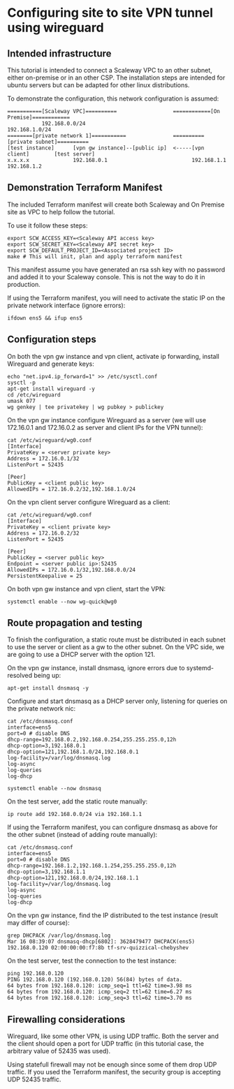 Configuring site to site VPN tunnel using wireguard
===================================================

Intended infrastructure
-----------------------

This tutorial is intended to connect a Scaleway VPC to an other subnet, either on-premise or in an other CSP. The installation steps are intended for ubuntu servers but can be adapted for other linux distributions.

To demonstrate the configuration, this network configuration is assumed:

```
===========[Scaleway VPC]==========                  ============[On Premise]============
           192.168.0.0/24                                       192.168.1.0/24
========[private network 1]===========               ==========[private subnet]==========
[test instance]      [vpn gw instance]--[public ip]  <-----[vpn client]        [test server]
x.x.x.x              192.168.0.1                           192.168.1.1         192.168.1.2
```

Demonstration Terraform Manifest
--------------------------------

The included Terraform manifest will create both Scaleway and On Premise site as VPC to help follow the tutorial. 

To use it follow these steps:

```
export SCW_ACCESS_KEY=<Scaleway API access key>
export SCW_SECRET_KEY=<Scaleway API secret key>
export SCW_DEFAULT_PROJECT_ID=<Associated project ID>
make # This will init, plan and apply terraform manifest
```

This manifest assume you have generated an rsa ssh key with no password and added it to your Scaleway console. This is not the way to do it in production.

If using the Terraform manifest, you will need to activate the static IP on the private network interface (ignore errors):

```
ifdown ens5 && ifup ens5
```

Configuration steps
-------------------

On both the vpn gw instance and vpn client, activate ip forwarding, install Wireguard and generate keys:

```
echo "net.ipv4.ip_forward=1" >> /etc/sysctl.conf
sysctl -p
apt-get install wireguard -y
cd /etc/wireguard
umask 077
wg genkey | tee privatekey | wg pubkey > publickey
```

On the vpn gw instance configure Wireguard as a server (we will use 172.16.0.1 and 172.16.0.2 as server and client IPs for the VPN tunnel):

```
cat /etc/wireguard/wg0.conf
[Interface]
PrivateKey = <server private key>
Address = 172.16.0.1/32
ListenPort = 52435

[Peer]
PublicKey = <client public key>
AllowedIPs = 172.16.0.2/32,192.168.1.0/24
```

On the vpn client server configure Wireguard as a client:

```
cat /etc/wireguard/wg0.conf
[Interface]
PrivateKey = <client private key>
Address = 172.16.0.2/32
ListenPort = 52435

[Peer]
PublicKey = <server public key>
Endpoint = <server public ip>:52435
AllowedIPs = 172.16.0.1/32,192.168.0.0/24
PersistentKeepalive = 25
```

On both vpn gw instance and vpn client, start the VPN:

```
systemctl enable --now wg-quick@wg0
```

Route propagation and testing
-----------------------------

To finish the configuration, a static route must be distributed in each subnet to use the server or client as a gw to the other subnet. On the VPC side, we are going to use a DHCP server with the option 121.

On the vpn gw instance, install dnsmasq, ignore errors due to systemd-resolved being up:

```
apt-get install dnsmasq -y
```

Configure and start dnsmasq as a DHCP server only, listening for queries on the private network nic:

```
cat /etc/dnsmasq.conf
interface=ens5
port=0 # disable DNS
dhcp-range=192.168.0.2,192.168.0.254,255.255.255.0,12h
dhcp-option=3,192.168.0.1
dhcp-option=121,192.168.1.0/24,192.168.0.1
log-facility=/var/log/dnsmasq.log
log-async
log-queries
log-dhcp
```

```
systemctl enable --now dnsmasq
```

On the test server, add the static route manually:

```
ip route add 192.168.0.0/24 via 192.168.1.1
```

If using the Terraform manifest, you can configure dnsmasq as above for the other subnet (instead of adding route manually):

```
cat /etc/dnsmasq.conf
interface=ens5
port=0 # disable DNS
dhcp-range=192.168.1.2,192.168.1.254,255.255.255.0,12h
dhcp-option=3,192.168.1.1
dhcp-option=121,192.168.0.0/24,192.168.1.1
log-facility=/var/log/dnsmasq.log
log-async
log-queries
log-dhcp
```

On the vpn gw instance, find the IP distributed to the test instance (result may differ of course):

```
grep DHCPACK /var/log/dnsmasq.log
Mar 16 08:39:07 dnsmasq-dhcp[6802]: 3628479477 DHCPACK(ens5) 192.168.0.120 02:00:00:00:f7:8b tf-srv-quizzical-chebyshev
```

On the test server, test the connection to the test instance:

```
ping 192.168.0.120
PING 192.168.0.120 (192.168.0.120) 56(84) bytes of data.
64 bytes from 192.168.0.120: icmp_seq=1 ttl=62 time=3.98 ms
64 bytes from 192.168.0.120: icmp_seq=2 ttl=62 time=6.27 ms
64 bytes from 192.168.0.120: icmp_seq=3 ttl=62 time=3.70 ms
```

Firewalling considerations
--------------------------

Wireguard, like some other VPN, is using UDP traffic. Both the server and the client should open a port for UDP traffic (in this tutorial case, the arbitrary value of 52435 was used).

Using statefull firewall may not be enough since some of them drop UDP traffic. If you used the Terraform manifest, the security group is accepting UDP 52435 traffic.
